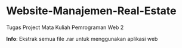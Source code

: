 # Website-Manajemen-Real-Estate
Tugas Project Mata Kuliah Pemrograman Web 2

**Info**: Ekstrak semua file .rar untuk menggunakan aplikasi web

